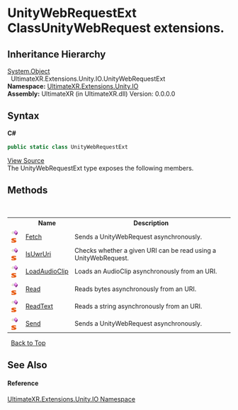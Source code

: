 # UnityWebRequestExt ClassUnityWebRequest extensions.


## Inheritance Hierarchy
<a href="https://docs.microsoft.com/dotnet/api/system.object" target="_blank" rel="noopener noreferrer">System.Object</a><br />&nbsp;&nbsp;UltimateXR.Extensions.Unity.IO.UnityWebRequestExt<br />
**Namespace:**&nbsp;<a href="N_UltimateXR_Extensions_Unity_IO">UltimateXR.Extensions.Unity.IO</a><br />**Assembly:**&nbsp;UltimateXR (in UltimateXR.dll) Version: 0.0.0.0

## Syntax

**C#**<br />
``` C#
public static class UnityWebRequestExt
```

<a href="UltimateXR/Scripts/Extensions/Unity/IO/UnityWebRequestExt.cs" rel="noopener noreferrer" title="View the source code">View Source</a><br />
The UnityWebRequestExt type exposes the following members.


## Methods
&nbsp;<table><tr><th></th><th>Name</th><th>Description</th></tr><tr><td>![Public method](media/pubmethod.gif "Public method")![Static member](media/static.gif "Static member")</td><td><a href="M_UltimateXR_Extensions_Unity_IO_UnityWebRequestExt_Fetch">Fetch</a></td><td>
Sends a UnityWebRequest asynchronously.</td></tr><tr><td>![Public method](media/pubmethod.gif "Public method")![Static member](media/static.gif "Static member")</td><td><a href="M_UltimateXR_Extensions_Unity_IO_UnityWebRequestExt_IsUwrUri">IsUwrUri</a></td><td>
Checks whether a given URI can be read using a UnityWebRequest.</td></tr><tr><td>![Public method](media/pubmethod.gif "Public method")![Static member](media/static.gif "Static member")</td><td><a href="M_UltimateXR_Extensions_Unity_IO_UnityWebRequestExt_LoadAudioClip">LoadAudioClip</a></td><td>
Loads an AudioClip asynchronously from an URI.</td></tr><tr><td>![Public method](media/pubmethod.gif "Public method")![Static member](media/static.gif "Static member")</td><td><a href="M_UltimateXR_Extensions_Unity_IO_UnityWebRequestExt_Read">Read</a></td><td>
Reads bytes asynchronously from an URI.</td></tr><tr><td>![Public method](media/pubmethod.gif "Public method")![Static member](media/static.gif "Static member")</td><td><a href="M_UltimateXR_Extensions_Unity_IO_UnityWebRequestExt_ReadText">ReadText</a></td><td>
Reads a string asynchronously from an URI.</td></tr><tr><td>![Public method](media/pubmethod.gif "Public method")![Static member](media/static.gif "Static member")</td><td><a href="M_UltimateXR_Extensions_Unity_IO_UnityWebRequestExt_Send">Send</a></td><td>
Sends a UnityWebRequest asynchronously.</td></tr></table>&nbsp;
<a href="#unitywebrequestext-class">Back to Top</a>

## See Also


#### Reference
<a href="N_UltimateXR_Extensions_Unity_IO">UltimateXR.Extensions.Unity.IO Namespace</a><br />
